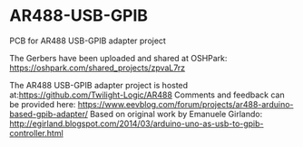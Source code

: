 # AR488-USB-GPIB
PCB for AR488 USB-GPIB adapter project

The Gerbers have been uploaded and shared at OSHPark: https://oshpark.com/shared_projects/zpvaL7rz

The AR488 USB-GPIB adapter project is hosted at:https://github.com/Twilight-Logic/AR488
Comments and feedback can be provided here: https://www.eevblog.com/forum/projects/ar488-arduino-based-gpib-adapter/
Based on original work by Emanuele Girlando: http://egirland.blogspot.com/2014/03/arduino-uno-as-usb-to-gpib-controller.html
